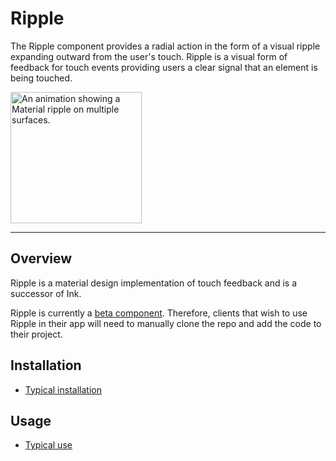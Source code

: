 # Ripple

<!-- badges -->

The Ripple component provides a radial action in the form of a visual ripple expanding outward from
the user's touch. 
Ripple is a visual form of feedback for touch events providing users a clear signal that an element is being touched.

<img src="docs/assets/ripple.gif" alt="An animation showing a Material ripple on multiple surfaces." width="210">

<!-- design-and-api -->

<!-- toc -->

- - -

## Overview

Ripple is a material design implementation of touch feedback and is a successor of Ink.

Ripple is currently a [beta component](../../../contributing/beta_components.md). Therefore, clients that
wish to use Ripple in their app will need to manually clone the repo and add the code to their project. 

## Installation

- [Typical installation](../../../docs/component-installation.md)

## Usage

- [Typical use](typical-use.md)